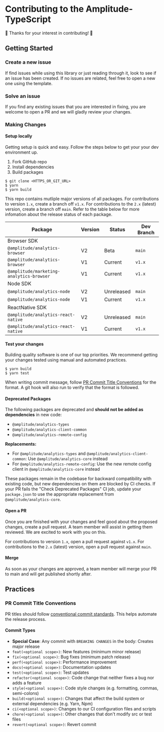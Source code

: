 # Contributing to the Amplitude-TypeScript

🎉 Thanks for your interest in contributing! 🎉

## Getting Started

### Create a new issue

If find issues while using this library or just reading through it, look to see if an issue has been created. If no issues are related, feel free to open a new one using the template.

### Solve an issue

If you find any existing issues that you are interested in fixing, you are welcome to open a PR and we will gladly review your changes.

### Making Changes

#### Setup locally

Getting setup is quick and easy. Follow the steps below to get your your dev environment up.

1. Fork GitHub repo
2. Install dependencies
3. Build packages

```
$ git clone <HTTPS_OR_GIT_URL>
$ yarn
$ yarn build
```

This repo contains mutliple major versions of all packages. For contributions to version `1.x`, create a branch off `v1.x`. For contributions to the `2.x` (latest) version, create a branch off `main`. Refer to the table below for more infomation about the release status of each package.

|Package|Version|Status|Dev Branch|
|-|-|-|-|
|Browser SDK|
|`@amplitude/analytics-browser`|V2|Beta|`main`|
|`@amplitude/analytics-browser`|V1|Current|`v1.x`|
|`@amplitude/marketing-analytics-browser`|V1|Current|`v1.x`|
|Node SDK|
|`@amplitude/analytics-node`|V2|Unreleased|`main`|
|`@amplitude/analytics-node`|V1|Current|`v1.x`|
|ReactNative SDK|
|`@amplitude/analytics-react-native`|V2|Unreleased|`main`|
|`@amplitude/analytics-react-native`|V1|Current|`v1.x`|

#### Test your changes

Building quality software is one of our top priorities. We recommend getting your changes tested using manual and automated practices.

```
$ yarn build
$ yarn test
```

When writing commit message, follow [PR Commit Title Conventions](#PR-Commit-Title-Conventions) for the format. A git hook will also run to verify that the format is followed.

#### Deprecated Packages

The following packages are deprecated and **should not be added as dependencies** in new code:

- `@amplitude/analytics-types`
- `@amplitude/analytics-client-common`
- `@amplitude/analytics-remote-config`

**Replacements:**
- For `@amplitude/analytics-types` and `@amplitude/analytics-client-common`: Use `@amplitude/analytics-core` instead
- For `@amplitude/analytics-remote-config`: Use the new remote config client in `@amplitude/analytics-core` instead

These packages remain in the codebase for backward compatibility with existing code, but new dependencies on them are blocked by CI checks. If your PR fails the "Check Deprecated Packages" CI job, update your `package.json` to use the appropriate replacement from `@amplitude/analytics-core`.

#### Open a PR

Once you are finished with your changes and feel good about the proposed changes, create a pull request. A team member will assist in getting them reviewed. We are excited to work with you on this.

For contributions to version `1.x`, open a pull request against `v1.x`. For contributions to the `2.x` (latest) version, open a pull request against `main`.

#### Merge

As soon as your changes are approved, a team member will merge your PR to main and will get published shortly after.

## Practices

### PR Commit Title Conventions

PR titles should follow [conventional commit standards](https://www.conventionalcommits.org/en/v1.0.0/). This helps automate the release process.

#### Commit Types

- **Special Case**: Any commit with `BREAKING CHANGES` in the body: Creates major release
- `feat(<optional scope>)`: New features (minimum minor release)
- `fix(<optional scope>)`: Bug fixes (minimum patch release)
- `perf(<optional scope>)`: Performance improvement
- `docs(<optional scope>)`: Documentation updates
- `test(<optional scope>)`: Test updates
- `refactor(<optional scope>)`: Code change that neither fixes a bug nor adds a feature
- `style(<optional scope>)`: Code style changes (e.g. formatting, commas, semi-colons)
- `build(<optional scope>)`: Changes that affect the build system or external dependencies (e.g. Yarn, Npm)
- `ci(<optional scope>)`: Changes to our CI configuration files and scripts
- `chore(<optional scope>)`: Other changes that don't modify src or test files
- `revert(<optional scope>)`: Revert commit
